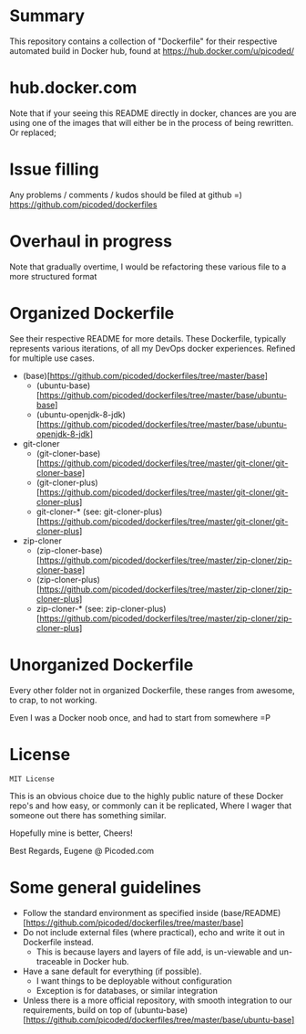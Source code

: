 # Summary

This repository contains a collection of "Dockerfile" for their respective automated build in Docker hub,
found at https://hub.docker.com/u/picoded/

# hub.docker.com

Note that if your seeing this README directly in docker, chances are you are using one of the images that will 
either be in the process of being rewritten. Or replaced;

# Issue filling

Any problems / comments / kudos should be filed at github =)
https://github.com/picoded/dockerfiles

# Overhaul in progress

Note that gradually overtime, I would be refactoring these various file to a more structured format

# Organized Dockerfile

See their respective README for more details. These Dockerfile, typically represents various iterations,
of all my DevOps docker experiences. Refined for multiple use cases.

+ (base)[https://github.com/picoded/dockerfiles/tree/master/base]
	+ (ubuntu-base)[https://github.com/picoded/dockerfiles/tree/master/base/ubuntu-base]
	+ (ubuntu-openjdk-8-jdk)[https://github.com/picoded/dockerfiles/tree/master/base/ubuntu-openjdk-8-jdk]
+ git-cloner
	+ (git-cloner-base)[https://github.com/picoded/dockerfiles/tree/master/git-cloner/git-cloner-base]
	+ (git-cloner-plus)[https://github.com/picoded/dockerfiles/tree/master/git-cloner/git-cloner-plus]
	+ git-cloner-* (see: git-cloner-plus)[https://github.com/picoded/dockerfiles/tree/master/git-cloner/git-cloner-plus]
+ zip-cloner
	+ (zip-cloner-base)[https://github.com/picoded/dockerfiles/tree/master/zip-cloner/zip-cloner-base]
	+ (zip-cloner-plus)[https://github.com/picoded/dockerfiles/tree/master/zip-cloner/zip-cloner-plus]
	+ zip-cloner-* (see: zip-cloner-plus)[https://github.com/picoded/dockerfiles/tree/master/zip-cloner/zip-cloner-plus]
	
# Unorganized Dockerfile

Every other folder not in organized Dockerfile, these ranges from awesome, to crap, to not working.

Even I was a Docker noob once, and had to start from somewhere =P

# License 

`MIT License`

This is an obvious choice due to the highly public nature of these Docker repo's and how easy, 
or commonly can it be replicated, Where I wager that someone out there has something similar.

Hopefully mine is better, Cheers!

Best Regards,
Eugene @ Picoded.com

# Some general guidelines

+ Follow the standard environment as specified inside (base/README)[https://github.com/picoded/dockerfiles/tree/master/base]
+ Do not include external files (where practical), echo and write it out in Dockerfile instead.
	+ This is because layers and layers of file add, is un-viewable and un-traceable in Docker hub.
+ Have a sane default for everything (if possible).
	+ I want things to be deployable without configuration
	+ Exception is for databases, or similar integration
+ Unless there is a more official repository, with smooth integration to our requirements, build on top of (ubuntu-base)[https://github.com/picoded/dockerfiles/tree/master/base/ubuntu-base]
